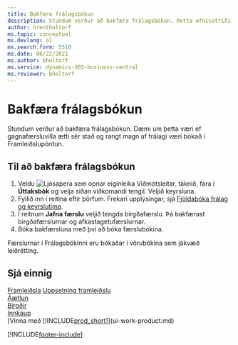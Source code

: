 ```yaml
---
title: Bakfæra frálagsbókun
description: Stundum verður að bakfæra frálagsbókun. Þetta efnisatriði lýsir ferlinu við að bakfæra bókun úttaks.
author: brentholtorf
ms.topic: conceptual
ms.devlang: al
ms.search.form: 5510
ms.date: 06/22/2021
ms.author: bholtorf
ms.service: dynamics-365-business-central
ms.reviewer: bholtorf
---
```

# <a name="reverse-output-posting"></a>Bakfæra frálagsbókun

Stundum verður að bakfæra frálagsbókun. Dæmi um þetta væri ef gagnafærsluvilla ætti sér stað og rangt magn af frálagi væri bókað í Framleiðslupöntun.  

## <a name="to-reverse-an-output-posting"></a>Til að bakfæra frálagsbókun

1. Veldu ![Ljósapera sem opnar eiginleika Viðmótsleitar.](media/ui-search/search_small.png "Segðu mér hvað þú vilt gera") táknið, fara í **Úttaksbók** og velja síðan viðkomandi tengil. Veljið keyrsluna.  
2. Fyllið inn í reitina eftir þörfum. Frekari upplýsingar, sjá [Fjöldabóka frálag og keyrslutíma](production-how-to-post-output-quantity.md).
3. Í reitnum **Jafna færslu** veljið tengda birgðafærslu. Þá bakfærast birgðafærslurnar og afkastagetufærslurnar.  
4. Bóka bakfærsluna með því að bóka færslubókina.  

Færslurnar í Frálagsbókinni eru bókaðar í vörubókina sem jákvæð leiðrétting.  

## <a name="see-also"></a>Sjá einnig

 [Framleiðsla](production-manage-manufacturing.md) [Uppsetning framleiðslu](production-configure-production-processes.md)  
 [Áætlun](production-planning.md)  
 [Birgðir](inventory-manage-inventory.md)  
 [Innkaup](purchasing-manage-purchasing.md)  
 [Vinna með [!INCLUDE[prod_short](includes/prod_short.md)]](ui-work-product.md)  


[!INCLUDE[footer-include](includes/footer-banner.md)]

